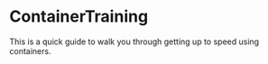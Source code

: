 # ContainerTraining
This is a quick guide to walk you through getting up to speed using containers.  
